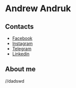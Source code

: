 # **Andrew Andruk**
## Contacts
* [Facebook](https://www.facebook.com/andrukandrew)
* [Instagram](https://www.instagram.com/andrew_andruk/?hl=ru)
* [Telegram](https://t.me/andrew_andruk)
* [Linkedin](https://www.linkedin.com/in/andrewandruk/)
## About me
//dadswd

## 
